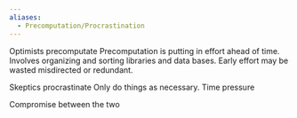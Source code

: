 ```yaml
---
aliases:
  - Precomputation/Procrastination
---
```

Optimists precomputate
Precomputation is putting in effort ahead of time. Involves organizing and sorting libraries and data bases. Early effort may be wasted misdirected or redundant.

Skeptics procrastinate
Only do things as necessary. Time pressure

Compromise between the two
